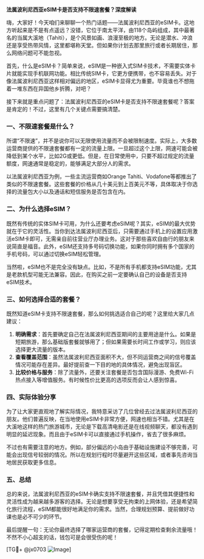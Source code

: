 **法属波利尼西亚eSIM卡是否支持不限速套餐？深度解读**

嗨，大家好！今天咱们来聊聊一个热门话题——法属波利尼西亚的eSIM卡。这地方听起来是不是有点遥远？没错，它位于南太平洋，由118个岛屿组成，其中最著名的当属大溪地（Tahiti），是个风景如画、浪漫至极的地方。无论是潜水、冲浪还是享受热带风情，这里都堪称天堂。但如果你计划去那里旅行或者长期居住，那么网络问题可不能忽视。

首先，什么是eSIM卡？简单来说，eSIM是一种嵌入式SIM卡技术，不需要实体卡片就能实现手机联网功能。相比传统SIM卡，它更方便携带，也不容易丢失。对于像法属波利尼西亚这样相对偏远的地区，eSIM卡显得尤为重要。毕竟谁也不想拖着一堆东西在异国他乡折腾，对吧？

接下来就是重点问题了：法属波利尼西亚的eSIM卡是否支持不限速套餐呢？答案是肯定的！不过，这里有几个关键点需要搞清楚。

### 一、不限速套餐是什么？
所谓“不限速”，并不是说你可以无限使用流量而不会被限制速度。实际上，大多数运营商提供的不限速套餐都有一定的流量上限。一旦超过这个上限，网速可能会被降低到某个水平，比如2G或更低。但是，在日常使用中，只要不超过规定的流量额度，网速通常是稳定的，能够满足大部分人的需求。

以法属波利尼西亚为例，一些主流运营商如Orange Tahiti、Vodafone等都推出了类似的不限速套餐。这些套餐的价格从几十美元到上百美元不等，具体取决于你选择的流量包大小以及通话和短信服务是否包含在内。

### 二、为什么选择eSIM？
既然有传统的实体SIM卡可用，为什么还要考虑eSIM呢？其实，eSIM的最大优势就在于它的灵活性。当你到达法属波利尼西亚后，只需要通过手机上的设置应用激活eSIM卡即可，无需亲自前往营业厅办理业务。这对于那些喜欢自由行的朋友来说简直是福音。此外，eSIM还支持多号码切换功能，如果你同时拥有多个国家的手机号码，可以通过切换eSIM轻松管理。

当然啦，eSIM也不是完全没有缺点。比如，不是所有手机都支持eSIM功能，尤其是老款机型可能无法兼容。因此，在购买之前一定要确认自己的设备是否支持eSIM技术。

### 三、如何选择合适的套餐？
既然知道eSIM卡支持不限速套餐，那么如何挑选适合自己的呢？这里给大家几点建议：

1. **明确需求**：首先要确定自己在法属波利尼西亚期间的主要用途是什么。如果是短期旅游，那么基础版套餐就够用了；但如果需要长时间工作或学习，则应该选择更大流量的版本。
2. **查看覆盖范围**：虽然法属波利尼西亚面积不大，但不同运营商之间的信号覆盖情况可能存在差异。最好提前查一下目的地的具体情况，避免出现盲区。
3. **比较价格与服务**：除了流量外，还要关注套餐是否包含国际漫游、免费Wi-Fi热点接入等增值服务。有时候性价比更高的选项反而会让人感到惊喜。

### 四、实际体验分享
为了让大家更直观地了解实际情况，我特意采访了几位曾经去过法属波利尼西亚的朋友。他们普遍反映，在当地使用eSIM卡非常方便，网速也相当不错。尤其是在大溪地这样的热门旅游城市，无论是下载高清电影还是在线视频聊天，都没有遇到明显的延迟现象。而且由于eSIM卡可以直接通过手机操作，省去了很多麻烦。

不过也有需要注意的地方。例如，部分偏远的小岛由于基础设施建设不够完善，可能会出现信号较弱的情况。所以在规划行程时尽量避开这些区域，或者事先咨询当地居民获取更多信息。

### 五、总结
总的来说，法属波利尼西亚的eSIM卡确实支持不限速套餐，并且凭借其便捷性和灵活性成为越来越多游客的选择。无论是想要享受无拘束的上网体验，还是希望简化旅行流程，eSIM都能很好地满足你的需求。当然，合理规划预算、提前做好功课也是必不可少的环节。

最后提醒一句：无论你最终选择了哪家运营商的套餐，记得定期检查剩余流量哦！不然不小心超支的话，钱包可是会很受伤的呢！

[TG💪+ @jx0703 ![Image](https://github.com/user-attachments/assets/dbca1d08-cadb-493c-b0ec-ad6f7a83f270)]